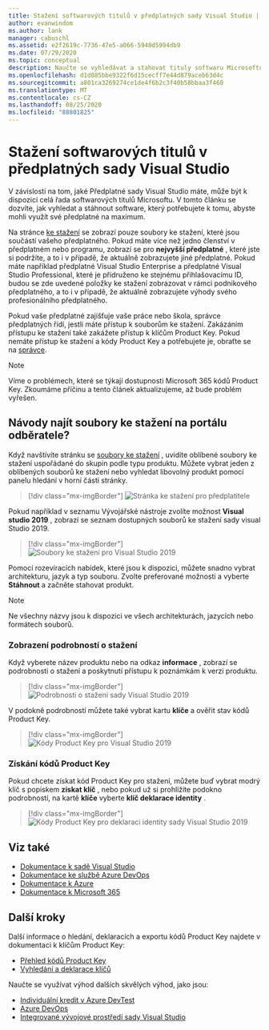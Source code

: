 ```yaml
---
title: Stažení softwarových titulů v předplatných sady Visual Studio | Microsoft Docs
author: evanwindom
ms.author: lank
manager: cabuschl
ms.assetid: e2f2619c-7736-47e5-a066-5940d5994db9
ms.date: 07/29/2020
ms.topic: conceptual
description: Naučte se vyhledávat a stahovat tituly softwaru Microsoftu v předplatných sady Visual Studio.
ms.openlocfilehash: d1d885bbe9322f6d15cecff7e44d879aceb63d4c
ms.sourcegitcommit: a801ca3269274ce1de4f6b2c3f40b58bbaa3f460
ms.translationtype: MT
ms.contentlocale: cs-CZ
ms.lasthandoff: 08/25/2020
ms.locfileid: "88801825"
---
```

# <a name="downloading-software-titles-in-visual-studio-subscriptions"></a>Stažení softwarových titulů v předplatných sady Visual Studio
V závislosti na tom, jaké Předplatné sady Visual Studio máte, může být k dispozici celá řada softwarových titulů Microsoftu.  V tomto článku se dozvíte, jak vyhledat a stáhnout software, který potřebujete k tomu, abyste mohli využít své předplatné na maximum. 

Na stránce [ke stažení](https://my.visualstudio.com/downloads/featured) se zobrazí pouze soubory ke stažení, které jsou součástí vašeho předplatného.  Pokud máte více než jedno členství v předplatném nebo programu, zobrazí se pro **nejvyšší předplatné** , které jste si podržíte, a to i v případě, že aktuálně zobrazujete jiné předplatné.  Pokud máte například předplatné Visual Studio Enterprise a předplatné Visual Studio Professional, které je přidruženo ke stejnému přihlašovacímu ID, budou se zde uvedené položky ke stažení zobrazovat v rámci podnikového předplatného, a to i v případě, že aktuálně zobrazujete výhody svého profesionálního předplatného.  

Pokud vaše předplatné zajišťuje vaše práce nebo škola, správce předplatných řídí, jestli máte přístup k souborům ke stažení. Zakázáním přístupu ke stažení také zakážete přístup k klíčům Product Key. Pokud nemáte přístup ke stažení a kódy Product Key a potřebujete je, obraťte se na [správce](contact-my-admin.md).

> [!NOTE]
> Víme o problémech, které se týkají dostupnosti Microsoft 365 kódů Product Key.  Zkoumáme příčinu a tento článek aktualizujeme, až bude problém vyřešen. 

## <a name="how-do-i-find-downloads-in-the-subscriber-portal"></a>Návody najít soubory ke stažení na portálu odběratele?
Když navštívíte stránku se [soubory ke stažení](https://my.visualstudio.com/downloads/featured?wt.mc_id=o~msft~docs) , uvidíte oblíbené soubory ke stažení uspořádané do skupin podle typu produktu.  Můžete vybrat jeden z oblíbených souborů ke stažení nebo vyhledat libovolný produkt pomocí panelu hledání v horní části stránky.
> [!div class="mx-imgBorder"]
> ![Stránka ke stažení pro předplatitele](_img/subscriber-downloads/subscriber-downloads-resized.png "Nejoblíbenější soubory ke stažení se zobrazí, když vyberete okno soubory ke stažení.")

Pokud například v seznamu Vývojářské nástroje zvolíte možnost **Visual studio 2019** , zobrazí se seznam dostupných souborů ke stažení sady visual Studio 2019.
> [!div class="mx-imgBorder"]
> ![Soubory ke stažení pro Visual Studio 2019](_img/subscriber-downloads/vs2019-product-list.png "Když vyberete produkt, zobrazí se seznam dostupných verzí.")

Pomocí rozevíracích nabídek, které jsou k dispozici, můžete snadno vybrat architekturu, jazyk a typ souboru. Zvolte preferované možnosti a vyberte **Stáhnout** a začněte stahovat produkt.

> [!NOTE]
> Ne všechny názvy jsou k dispozici ve všech architekturách, jazycích nebo formátech souborů.  

### <a name="displaying-download-details"></a>Zobrazení podrobností o stažení
Když vyberete název produktu nebo na odkaz **informace** , zobrazí se podrobnosti o stažení a poskytnutí přístupu k poznámkám k verzi produktu.
> [!div class="mx-imgBorder"]
> ![Podrobnosti o stažení sady Visual Studio 2019](_img/subscriber-downloads/vs2019-info.png "Karta informace zobrazuje informace o stažení a poskytuje přístup k poznámkám k verzi.")

V podokně podrobností můžete také vybrat kartu **klíče** a ověřit stav kódů Product Key.
> [!div class="mx-imgBorder"]
> ![Kódy Product Key pro Visual Studio 2019](_img/subscriber-downloads/vs2019-keys.png "Na kartě klíče se zobrazuje počet zbývajících klíčů, které vám umožní vyžádat si dostupné klíče.")

### <a name="obtaining-product-keys"></a>Získání kódů Product Key
Pokud chcete získat kód Product Key pro stažení, můžete buď vybrat modrý klíč s popiskem **získat klíč** , nebo pokud už si prohlížíte podokno podrobností, na kartě **klíče** vyberte **klíč deklarace identity** .
> [!div class="mx-imgBorder"]
> ![Kódy Product Key pro deklaraci identity sady Visual Studio 2019](_img/subscriber-downloads/vs2019-claim-keys.png "Vyberte klíč deklarace identity pro zbývající klíče.")

## <a name="see-also"></a>Viz také
- [Dokumentace k sadě Visual Studio](https://docs.microsoft.com/visualstudio/)
- [Dokumentace ke službě Azure DevOps](https://docs.microsoft.com/azure/devops/)
- [Dokumentace k Azure](https://docs.microsoft.com/azure/)
- [Dokumentace k Microsoft 365](https://docs.microsoft.com/microsoft-365/)

## <a name="next-steps"></a>Další kroky
Další informace o hledání, deklaracích a exportu kódů Product Key najdete v dokumentaci k klíčům Product Key:
- [Přehled kódů Product Key](product-keys.md)
- [Vyhledání a deklarace klíčů](find-keys.md)

Naučte se využívat výhod dalších skvělých výhod, jako jsou:
- [Individuální kredit v Azure DevTest](vs-azure.md)
- [Azure DevOps](vs-azure-devops.md)
- [Integrované vývojové prostředí sady Visual Studio](vs-ide-benefit.md)
